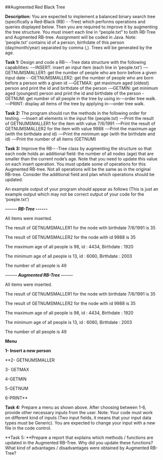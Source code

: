 ##Augmented Red Black Tree



**Description:** You are expected to implement a balanced binary search tree (specifically a Red-Black (RB) - -Tree) which performs operations and queries displayed below.
Then you are required to improve it by augmenting the tree structure. You must insert each line in “people.txt” to both RB-Tree and Augmented RB-tree. Assignment will be coded in Java. Note: ‘people.txt’ contains id of a person, birthdate of this person (day/month/year) separated by comma (,). Trees will be generated by the age.

**Task 1:** Design and code a RB-­‐ ‐Tree data structure with the following capabilities: -­‐‐INSERT: insert an input item (each line in ‘people.txt’) -­‐‐GETNUMSMALLER1: get the number of people who are born before a given input date -­ ‐GETNUMSMALLER2: get the number of people who are born before a person with a given id -­‐‐GETMAX: get maximum aged (oldest) person and print the id and birthdate of the person -­‐‐GETMIN: get minimum aged (youngest) person and print the id and birthdate of the person -GETNUM: get number of all people in the tree by using in-­‐‐order tree walk. -­‐‐PRINT: display all items of the tree by applying in-­‐‐order tree walk.

**Task 2:** The program should run the methods in the following order for testing. -­‐‐Insert all elements in the input file (people.txt) -­‐‐Print the result of GETNUMSMALLER1 for the item with value 7/6/1991 -­‐‐Print the result of GETNUMSMALLER2 for the item with value 9988 -­‐‐Print the maximum age (with the birthdate and id) -­‐‐Print the minimum age (with the birthdate and id) -­‐‐Print the number of all items (GETNUM)

**Task 3:** Improve the RB-­‐ ‐Tree class by augmenting the structure so that each node holds an additional field: the number of all nodes (age) that are smaller than the current node’s age. Note that you need to update this value on each insert operation. You must update some of operations for this Augmented RB-tree. Not all operations will be the same as in the original RB-tree. Consider the additional field and plan which operations should be updated.

An example output of your program should appear as follows (This is just an example output which may not be correct output of your code for the ‘poeple.txt’)

***------ RB-Tree ------***

All items were inserted.

The result of GETNUMSMALLER1 for the node with birthdate 7/6/1991 is 35

The result of GETNUMSMALLER2 for the node with id 9988 is 35

The maximum age of all people is 98, id : 4434, Birthdate : 1920

The minimum age of all people is 13, id : 6060, Birthdate : 2003

The number of all people is 49

***------ Augmented RB-Tree ------***

All items were inserted.

The result of GETNUMSMALLER1 for the node with birthdate 7/6/1991 is 35

The result of GETNUMSMALLER2 for the node with id 9988 is 35

The maximum age of all people is 98, id : 4434, Birthdate : 1920

The minimum age of all people is 13, id : 6060, Birthdate : 2003

The number of all people is 49

**Menu**

**1- Insert a new person**

**2- GETNUMSMALLER

3- GETMAX

4-GETMIN

5-GETNUM

6-PRINT**

**Task 4:** Prepare a menu as shown above. After choosing between 1-6, provide other necessary inputs from the user. Note: Your code must work on different kind of inputs (Two input fields, it means that your input data types must be Generic). You are expected to change your input with a new file in the code control.

**Task 5: **Prepare a report that explains which methods / functions are updated in the Augmented RB-Tree. Why did you update these functions? What kind of advantages / disadvantages were obtained by Augmented RB-Tree?
